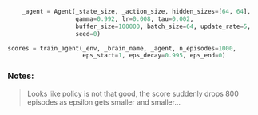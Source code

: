 ```python
    _agent = Agent(_state_size, _action_size, hidden_sizes=[64, 64],
                   gamma=0.992, lr=0.008, tau=0.002,
                   buffer_size=100000, batch_size=64, update_rate=5,
                   seed=0)

scores = train_agent(_env, _brain_name, _agent, n_episodes=1000,
                     eps_start=1, eps_decay=0.995, eps_end=0)
```

### Notes:

> Looks like policy is not that good,
> the score suddenly drops 800 episodes as epsilon gets smaller and smaller... 